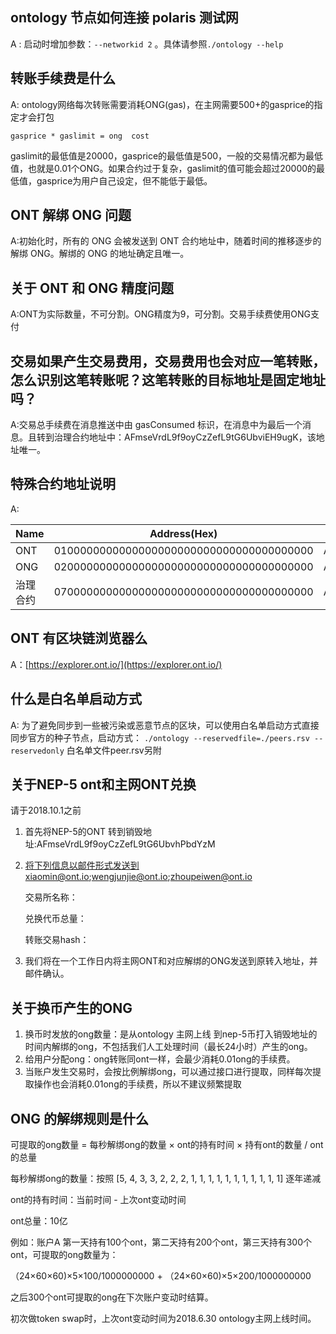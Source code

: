 


## ontology 节点如何连接 polaris 测试网

A : 启动时增加参数：```--networkid 2``` 。具体请参照```./ontology --help```

## 转账手续费是什么

A: ontology网络每次转账需要消耗ONG(gas)，在主网需要500+的gasprice的指定才会打包

```gasprice * gaslimit = ong  cost```

gaslimit的最低值是20000，gasprice的最低值是500，一般的交易情况都为最低值，也就是0.01个ONG。如果合约过于复杂，gaslimit的值可能会超过20000的最低值，gasprice为用户自己设定，但不能低于最低。



## ONT 解绑 ONG 问题

A:初始化时，所有的 ONG 会被发送到 ONT 合约地址中，随着时间的推移逐步的解绑 ONG。解绑的 ONG 的地址确定且唯一。



## 关于 ONT 和 ONG 精度问题

A:ONT为实际数量，不可分割。ONG精度为9，可分割。交易手续费使用ONG支付



## 交易如果产生交易费用，交易费用也会对应一笔转账，怎么识别这笔转账呢？这笔转账的目标地址是固定地址吗？

A:交易总手续费在消息推送中由 gasConsumed 标识，在消息中为最后一个消息。且转到治理合约地址中：AFmseVrdL9f9oyCzZefL9tG6UbviEH9ugK，该地址唯一。

## 特殊合约地址说明

A:

| Name     | Address(Hex)                             | Address(Base58)                    |
| -------- | ---------------------------------------- | ---------------------------------- |
| ONT      | 0100000000000000000000000000000000000000 | AFmseVrdL9f9oyCzZefL9tG6UbvhUMqNMV |
| ONG      | 0200000000000000000000000000000000000000 | AFmseVrdL9f9oyCzZefL9tG6UbvhfRZMHJ |
| 治理合约 | 0700000000000000000000000000000000000000 | AFmseVrdL9f9oyCzZefL9tG6UbviEH9ugK |


## ONT 有区块链浏览器么
A：[https://explorer.ont.io/](https://explorer.ont.io/)

## 什么是白名单启动方式
A: 为了避免同步到一些被污染或恶意节点的区块，可以使用白名单启动方式直接同步官方的种子节点，启动方式：
```./ontology --reservedfile=./peers.rsv --reservedonly```
白名单文件peer.rsv另附

## 关于NEP-5 ont和主网ONT兑换
请于2018.10.1之前

1. 首先将NEP-5的ONT 转到销毁地址:AFmseVrdL9f9oyCzZefL9tG6UbvhPbdYzM

2. 将下列信息以邮件形式发送到xiaomin@ont.io;wengjunjie@ont.io;zhoupeiwen@ont.io

   交易所名称：

   兑换代币总量：

   转账交易hash：

3. 我们将在一个工作日内将主网ONT和对应解绑的ONG发送到原转入地址，并邮件确认。

## 关于换币产生的ONG
1. 换币时发放的ong数量：是从ontology 主网上线 到nep-5币打入销毁地址的时间内解绑的ong，不包括我们人工处理时间（最长24小时）产生的ong。
2. 给用户分配ong：ong转账同ont一样，会最少消耗0.01ong的手续费。
3. 当账户发生交易时，会按比例解绑ong，可以通过接口进行提取，同样每次提取操作也会消耗0.01ong的手续费，所以不建议频繁提取

## ONG 的解绑规则是什么
可提取的ong数量 = 每秒解绑ong的数量 × ont的持有时间 × 持有ont的数量 / ont的总量

每秒解绑ong的数量：按照 [5, 4, 3, 3, 2, 2, 2, 1, 1, 1, 1, 1, 1, 1, 1, 1, 1, 1] 逐年递减

ont的持有时间：当前时间 - 上次ont变动时间

ont总量：10亿

例如：账户A 第一天持有100个ont，第二天持有200个ont，第三天持有300个ont，可提取的ong数量为：

（24×60×60)×5×100/1000000000 + （24×60×60)×5×200/1000000000 

之后300个ont可提取的ong在下次账户变动时结算。

初次做token swap时，上次ont变动时间为2018.6.30  ontology主网上线时间。



